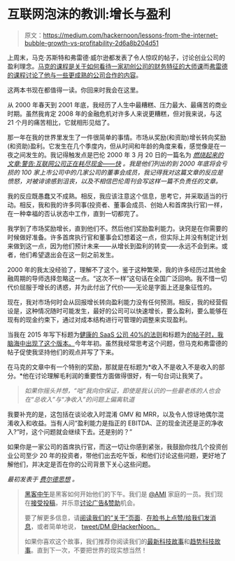 # 互联网泡沫的教训:增长与盈利

> 原文：<https://medium.com/hackernoon/lessons-from-the-internet-bubble-growth-vs-profitability-2d6a8b204d51>

上周末，马克·苏斯特和弗雷德·威尔逊都发表了令人惊叹的帖子，讨论创业公司的盈利理念。[马克的课程是关于如何看待一家初创公司的财务特征的大师课](https://bothsidesofthetable.com/should-startups-care-about-profitability-828250a34a7d)而[弗雷德的课程讨论了他与一些更成熟的公司合作的内容](http://avc.com/2017/06/should-your-company-be-profitable/)。

这两本书现在都值得一读。你回来时我会在这里。

从 2000 年春天到 2001 年底，我经历了人生中最糟糕、压力最大、最痛苦的商业时期。虽然我肯定 2008 年的金融危机对许多人来说更糟糕，但对我来说，与这 21 个月的痛苦相比，它就相形见绌了。

那一年在我的世界里发生了一件很简单的事情。市场从奖励(和资助)增长转向奖励(和资助)盈利。它发生在几个季度内，但从时间和年龄的角度来看，感觉像是在一夜之间发生的。我记得触发点是巴伦 2000 年 3 月 20 日的一篇名为 [*燃烧起来的文章:警告:互联网公司正在耗尽现金——快*](http://www.barrons.com/articles/SB953335580704470544) *。我是他们列出的到 2000 年底将会亏损的 100 家上市公司中的几家公司的董事会成员，我记得我对这篇文章的反应是愤怒，对被诽谤感到沮丧，以及不相信巴伦周刊会写这样一篇不负责任的文章。*

我的反应既愚蠢又不成熟。相反，我应该注意这个信息，思考它，并采取适当的行动。相反，我和我的许多同事(投资者、董事会成员、创始人和首席执行官)一样，在一种幸福的否认状态中工作，直到一切都完了。

我学到了市场奖励增长，直到他们不。然后他们奖励盈利能力。诀窍是在你需要的时候做好准备。许多首席执行官和董事会幻想着这一点，但实际上并没有制定计划来做到这一点，因为他们预计未来——从增长到盈利的转变——永远不会到来。或者，他们希望退出会在这一刻之前发生。

2000 年的我太没经验了，理解不了这个。鉴于这种繁荣，我的许多经历过其他金融周期的导师选择忽略这一点。“这次不一样”这句话在全国广泛回响。我不惜一切代价屈服于增长的诱惑，并为此付出了代价——无论是字面上还是象征性的。

现在，我对市场何时会从回报增长转向盈利能力没有任何预测。相反，我的经营假设是，这种情况随时可能发生，最好的公司可以快速增长，要么盈利，要么能够在现有的现金约束下，通过对成本结构进行可管理的调整来实现盈利。

当我在 2015 年写下标题为[健康的 SaaS 公司 40%的法则](https://feld.com/archives/2015/02/rule-40-healthy-saas-company.html)和标题为[的帖子时，我脑海中出现了这个版本。](https://feld.com/archives/2017/01/2017-year-flat-headcount.html)今年年初。虽然我经常思考这个问题，但马克和弗雷德的帖子促使我坚持他们的观点并写了下来。

在马克的文章中有一个特别的奖励，那就是在标题为*收入不是收入不是收入的部分。*他在讨论理解毛利润的重要性方面做得很好，有一句台词让我笑了。

> *如果你摇头并想，“咄”我向你保证，即使是我认识的一些最老练的人也会在“总收入”与“净收入”的问题上偏离轨道*

我要补充的是，这包括在谈论收入时混淆 GMV 和 MRR，以及令人惊讶地偶尔混淆收入和收益。当有人问“盈利能力是指正的 EBITDA、正的现金流还是正的净收入?”时，这个问题就会继续下去。还是别的？”

如果你是一家公司的首席执行官，而这一切让你感到紧张，我鼓励你找几个投资创业公司至少 20 年的投资者，带他们出去吃午饭，和他们讨论这些问题，更好地了解他们，并决定是否在你的公司背景下关心这些问题。

*最初发表于* [*费尔德思想*](https://www.feld.com/archives/2017/06/lessons-internet-bubble-growth-vs-profitability.html) *。*

> [黑客中午](http://bit.ly/Hackernoon)是黑客如何开始他们的下午。我们是 [@AMI](http://bit.ly/atAMIatAMI) 家庭的一员。我们现在[接受投稿](http://bit.ly/hackernoonsubmission)，并乐意[讨论广告&赞助](mailto:partners@amipublications.com)机会。
> 
> 要了解更多信息，请[阅读我们的“关于”页面](https://goo.gl/4ofytp)、[在脸书上点赞/给我们发消息](http://bit.ly/HackernoonFB)，或者简单地说， [tweet/DM @HackerNoon。](https://goo.gl/k7XYbx)
> 
> 如果你喜欢这个故事，我们推荐你阅读我们的[最新科技故事](http://bit.ly/hackernoonlatestt)和[趋势科技故事](https://hackernoon.com/trending)。直到下一次，不要把世界的现实想当然！